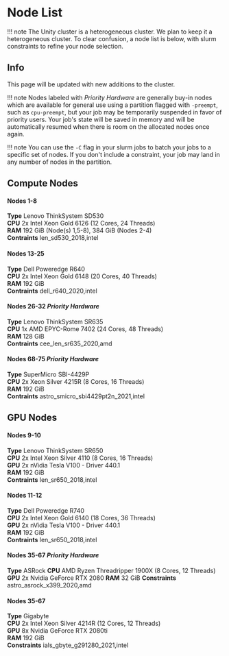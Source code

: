 # Node List #
!!! note
    The Unity cluster is a heterogeneous cluster. We plan to keep it a heterogeneous cluster. To clear confusion, a node list is below, with slurm constraints to refine your node selection.

## Info ##
This page will be updated with new additions to the cluster.

!!! note
    Nodes labeled with *Priority Hardware* are generally buy-in nodes which are available for general use using a partition flagged with `-preempt`, such as `cpu-preempt`, but your job may be temporarily suspended in favor of priority users. Your job's state will be saved in memory and will be automatically resumed when there is room on the allocated nodes once again.

!!! note
    You can use the `-C` flag in your slurm jobs to batch your jobs to a specific set of nodes. If you don't include a constraint, your job may land in any number of nodes in the partition.

## Compute Nodes ##
#### Nodes 1-8 ####
**Type** Lenovo ThinkSystem SD530  
**CPU** 2x Intel Xeon Gold 6126 (12 Cores, 24 Threads)  
**RAM** 192 GiB (Node(s) 1,5-8), 384 GiB (Nodes 2-4)  
**Contraints** len_sd530_2018,intel

#### Nodes 13-25 ####
**Type** Dell Poweredge R640  
**CPU** 2x Intel Xeon Gold 6148 (20 Cores, 40 Threads)  
**RAM** 192 GiB  
**Contraints** dell_r640_2020,intel

#### Nodes 26-32 *Priority Hardware* ####
**Type** Lenovo ThinkSystem SR635  
**CPU** 1x AMD EPYC-Rome 7402 (24 Cores, 48 Threads)  
**RAM** 128 GiB  
**Contraints** cee_len_sr635_2020,amd

#### Nodes 68-75 *Priority Hardware* ####
**Type** SuperMicro SBI-4429P  
**CPU** 2x Xeon Silver 4215R (8 Cores, 16 Threads)  
**RAM** 192 GiB  
**Contraints** astro_smicro_sbi4429pt2n_2021,intel

## GPU Nodes ##
#### Nodes 9-10 ####
**Type** Lenovo ThinkSystem SR650  
**CPU** 2x Intel Xeon Silver 4110 (8 Cores, 16 Threads)  
**GPU** 2x nVidia Tesla V100 - Driver 440.1  
**RAM** 192 GiB  
**Contraints** len_sr650_2018,intel

#### Nodes 11-12 ####
**Type** Dell Poweredge R740  
**CPU** 2x Intel Xeon Gold 6140 (18 Cores, 36 Threads)  
**GPU** 2x nVidia Tesla V100 - Driver 440.1  
**RAM** 192 GiB  
**Contraints** len_sr650_2018,intel

#### Nodes 35-67 *Priority Hardware* ####
**Type** ASRock
**CPU** AMD Ryzen Threadripper 1900X (8 Cores, 12 Threads)
**GPU** 2x Nvidia GeForce RTX 2080
**RAM** 32 GiB
**Constraints** astro_asrock_x399_2020,amd

#### Nodes 35-67 ####
**Type** Gigabyte  
**CPU** 2x Intel Xeon Silver 4214R (12 Cores, 12 Threads)  
**GPU** 8x Nvidia GeForce RTX 2080ti  
**RAM** 192 GiB  
**Constraints** ials_gbyte_g291280_2021,intel  